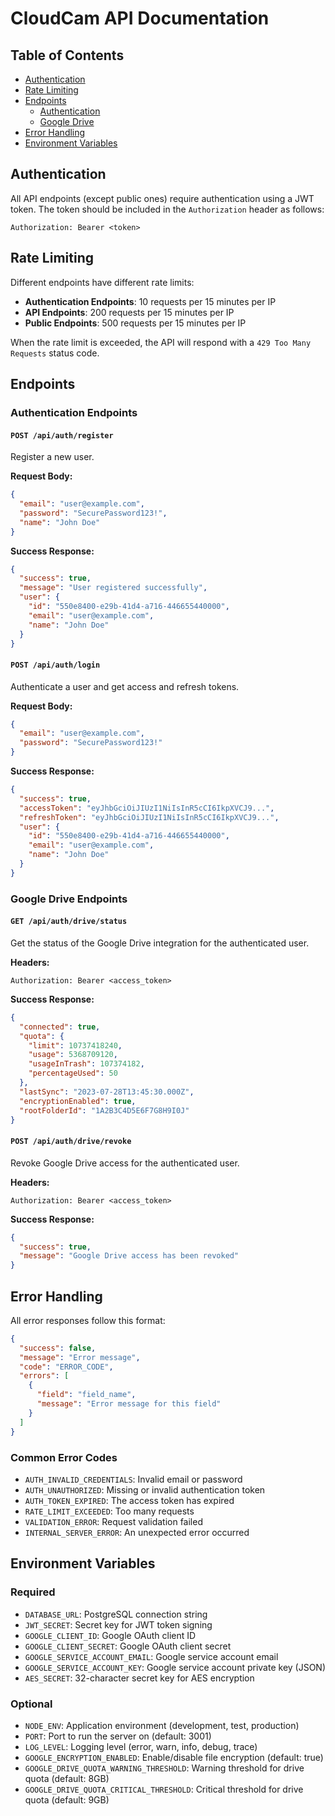 # CloudCam API Documentation

## Table of Contents
- [Authentication](#authentication)
- [Rate Limiting](#rate-limiting)
- [Endpoints](#endpoints)
  - [Authentication](#authentication-endpoints)
  - [Google Drive](#google-drive-endpoints)
- [Error Handling](#error-handling)
- [Environment Variables](#environment-variables)

## Authentication

All API endpoints (except public ones) require authentication using a JWT token. The token should be included in the `Authorization` header as follows:

```
Authorization: Bearer <token>
```

## Rate Limiting

Different endpoints have different rate limits:

- **Authentication Endpoints**: 10 requests per 15 minutes per IP
- **API Endpoints**: 200 requests per 15 minutes per IP
- **Public Endpoints**: 500 requests per 15 minutes per IP

When the rate limit is exceeded, the API will respond with a `429 Too Many Requests` status code.

## Endpoints

### Authentication Endpoints

#### `POST /api/auth/register`

Register a new user.

**Request Body:**
```json
{
  "email": "user@example.com",
  "password": "SecurePassword123!",
  "name": "John Doe"
}
```

**Success Response:**
```json
{
  "success": true,
  "message": "User registered successfully",
  "user": {
    "id": "550e8400-e29b-41d4-a716-446655440000",
    "email": "user@example.com",
    "name": "John Doe"
  }
}
```

#### `POST /api/auth/login`

Authenticate a user and get access and refresh tokens.

**Request Body:**
```json
{
  "email": "user@example.com",
  "password": "SecurePassword123!"
}
```

**Success Response:**
```json
{
  "success": true,
  "accessToken": "eyJhbGciOiJIUzI1NiIsInR5cCI6IkpXVCJ9...",
  "refreshToken": "eyJhbGciOiJIUzI1NiIsInR5cCI6IkpXVCJ9...",
  "user": {
    "id": "550e8400-e29b-41d4-a716-446655440000",
    "email": "user@example.com",
    "name": "John Doe"
  }
}
```

### Google Drive Endpoints

#### `GET /api/auth/drive/status`

Get the status of the Google Drive integration for the authenticated user.

**Headers:**
```
Authorization: Bearer <access_token>
```

**Success Response:**
```json
{
  "connected": true,
  "quota": {
    "limit": 10737418240,
    "usage": 5368709120,
    "usageInTrash": 107374182,
    "percentageUsed": 50
  },
  "lastSync": "2023-07-28T13:45:30.000Z",
  "encryptionEnabled": true,
  "rootFolderId": "1A2B3C4D5E6F7G8H9I0J"
}
```

#### `POST /api/auth/drive/revoke`

Revoke Google Drive access for the authenticated user.

**Headers:**
```
Authorization: Bearer <access_token>
```

**Success Response:**
```json
{
  "success": true,
  "message": "Google Drive access has been revoked"
}
```

## Error Handling

All error responses follow this format:

```json
{
  "success": false,
  "message": "Error message",
  "code": "ERROR_CODE",
  "errors": [
    {
      "field": "field_name",
      "message": "Error message for this field"
    }
  ]
}
```

### Common Error Codes

- `AUTH_INVALID_CREDENTIALS`: Invalid email or password
- `AUTH_UNAUTHORIZED`: Missing or invalid authentication token
- `AUTH_TOKEN_EXPIRED`: The access token has expired
- `RATE_LIMIT_EXCEEDED`: Too many requests
- `VALIDATION_ERROR`: Request validation failed
- `INTERNAL_SERVER_ERROR`: An unexpected error occurred

## Environment Variables

### Required

- `DATABASE_URL`: PostgreSQL connection string
- `JWT_SECRET`: Secret key for JWT token signing
- `GOOGLE_CLIENT_ID`: Google OAuth client ID
- `GOOGLE_CLIENT_SECRET`: Google OAuth client secret
- `GOOGLE_SERVICE_ACCOUNT_EMAIL`: Google service account email
- `GOOGLE_SERVICE_ACCOUNT_KEY`: Google service account private key (JSON)
- `AES_SECRET`: 32-character secret key for AES encryption

### Optional

- `NODE_ENV`: Application environment (development, test, production)
- `PORT`: Port to run the server on (default: 3001)
- `LOG_LEVEL`: Logging level (error, warn, info, debug, trace)
- `GOOGLE_ENCRYPTION_ENABLED`: Enable/disable file encryption (default: true)
- `GOOGLE_DRIVE_QUOTA_WARNING_THRESHOLD`: Warning threshold for drive quota (default: 8GB)
- `GOOGLE_DRIVE_QUOTA_CRITICAL_THRESHOLD`: Critical threshold for drive quota (default: 9GB)

